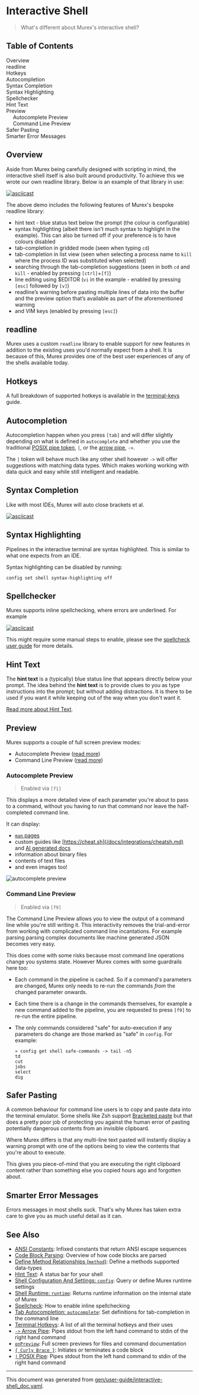 # Interactive Shell

> What's different about Murex's interactive shell?

<h2>Table of Contents</h2>

<div id="toc">

- [Overview](#overview)
- [readline](#readline)
- [Hotkeys](#hotkeys)
- [Autocompletion](#autocompletion)
- [Syntax Completion](#syntax-completion)
- [Syntax Highlighting](#syntax-highlighting)
- [Spellchecker](#spellchecker)
- [Hint Text](#hint-text)
- [Preview](#preview)
  - [Autocomplete Preview](#autocomplete-preview)
  - [Command Line Preview](#command-line-preview)
- [Safer Pasting](#safer-pasting)
- [Smarter Error Messages](#smarter-error-messages)

</div>



## Overview

Aside from Murex being carefully designed with scripting in mind, the
interactive shell itself is also built around productivity. To achieve this
we wrote our own readline library. Below is an example of that library in use:

[![asciicast](https://asciinema.org/a/232714.svg)](https://asciinema.org/a/232714)

The above demo includes the following features of Murex's bespoke readline
library:

* hint text - blue status text below the prompt (the colour is configurable)
* syntax highlighting (albeit there isn’t much syntax to highlight in the
  example). This can also be turned off if your preference is to have colours
  disabled
* tab-completion in gridded mode (seen when typing `cd`)
* tab-completion in list view (seen when selecting a process name to `kill`
  where the process ID was substituted when selected)
* searching through the tab-completion suggestions (seen in both `cd` and
  `kill` - enabled by pressing `[ctrl]`+`[f]`)
* line editing using $EDITOR (`vi` in the example - enabled by pressing `[esc]`
  followed by `[v]`)
* readline’s warning before pasting multiple lines of data into the buffer and
  the preview option that’s available as part of the aforementioned warning
* and VIM keys (enabled by pressing `[esc]`)

## readline

Murex uses a custom `readline` library to enable support for new features in
addition to the existing uses you'd normally expect from a shell. It is because
of this, Murex provides one of the best user experiences of any of the shells
available today.

## Hotkeys



A full breakdown of supported hotkeys is available in the [terminal-keys](terminal-keys.md)
guide.

## Autocompletion

Autocompletion happen when you press `[tab]` and will differ slightly depending
on what is defined in `autocomplete` and whether you use the traditional
[POSIX pipe token](../parser/pipe-posix.md), `|`, or the [arrow pipe](../parser/pipe-arrow.md),
`->`.

The `|` token will behave much like any other shell however `->` will offer
suggestions with matching data types. Which makes working working with data
quick and easy while still intelligent and readable.



## Syntax Completion

Like with most IDEs, Murex will auto close brackets et al.

[![asciicast](https://asciinema.org/a/408029.svg)](https://asciinema.org/a/408029)

## Syntax Highlighting

Pipelines in the interactive terminal are syntax highlighted. This is similar
to what one expects from an IDE.

Syntax highlighting can be disabled by running:

```
config set shell syntax-highlighting off
```

## Spellchecker

Murex supports inline spellchecking, where errors are underlined. For example

[![asciicast](https://asciinema.org/a/408024.svg)](https://asciinema.org/a/408024)

This might require some manual steps to enable, please see the [spellcheck user guide](spellcheck.md)
for more details.



## Hint Text

The **hint text** is a (typically) blue status line that appears directly below
your prompt. The idea behind the **hint text** is to provide clues to you as
type instructions into the prompt; but without adding distractions. It is there
to be used if you want it while keeping out of the way when you don't want it.




[Read more about Hint Text](/docs/user-guide/hint-text.md).

## Preview

Murex supports a couple of full screen preview modes:

* Autocomplete Preview ([read more](#autocomplete-preview))
* Command Line Preview ([read more](#command-line-preview))

### Autocomplete Preview

> Enabled via `[f1]`

This displays a more detailed view of each parameter you're about to pass to a
command, without you having to run that command nor leave the half-completed
command line.

It can display:
* [`man` pages](/docs/integrations/man-pages.md)
* custom guides like [https://cheat.sh](/docs/integrations/cheatsh.md) and [AI generated docs](/docs/integrations/chatgpt.md)
* information about binary files
* contents of text files
* and even images too!


![autocomplete preview](/images/vhs-preview-autocomplete-dark.gif)


### Command Line Preview

> Enabled via `[f9]`

The Command Line Preview allows you to view the output of a command line while
you're still writing it. This interactivity removes the trial-and-error from
working with complicated command line incantations. For example parsing parsing
complex documents like machine generated JSON becomes very easy.



This does come with some risks because most command line operations change you
systems state. However Murex comes with some guardrails here too:

* Each command in the pipeline is cached. So if a command's parameters are
  changed, Murex only needs to re-run the commands _from_ the changed
  parameter onwards.

* Each time there is a change in the commands themselves, for example a new
  command added to the pipeline, you are requested to press `[f9]` to re-run
  the entire pipeline.

* The only commands considered "safe" for auto-execution if any parameters do
  change are those marked as "safe" in `config`. For example:
  ```
  » config get shell safe-commands -> tail -n5
  td
  cut
  jobs
  select
  dig
  ```

## Safer Pasting

A common behaviour for command line users is to copy and paste data into the
terminal emulator. Some shells like Zsh support [Bracketed paste](https://en.wikipedia.org/wiki/Bracketed-paste)
but that does a pretty poor job of protecting you against the human error of
pasting potentially dangerous contents from an invisible clipboard.

Where Murex differs is that any multi-line text pasted will instantly display
a warning prompt with one of the options being to view the contents that you're
about to execute.



This gives you piece-of-mind that you are executing the right clipboard content
rather than something else you copied hours ago and forgotten about.

## Smarter Error Messages

Errors messages in most shells suck. That's why Murex has taken extra care to
give you as much useful detail as it can.


## See Also

* [ANSI Constants](../user-guide/ansi.md):
  Infixed constants that return ANSI escape sequences
* [Code Block Parsing](../user-guide/code-block.md):
  Overview of how code blocks are parsed
* [Define Method Relationships (`method`)](../commands/method.md):
  Define a methods supported data-types
* [Hint Text](../user-guide/hint-text.md):
  A status bar for your shell
* [Shell Configuration And Settings: `config`](../commands/config.md):
  Query or define Murex runtime settings
* [Shell Runtime: `runtime`](../commands/runtime.md):
  Returns runtime information on the internal state of Murex
* [Spellcheck](../integrations/spellcheck.md):
  How to enable inline spellchecking
* [Tab Autocompletion: `autocomplete`](../commands/autocomplete.md):
  Set definitions for tab-completion in the command line
* [Terminal Hotkeys](../user-guide/terminal-keys.md):
  A list of all the terminal hotkeys and their uses
* [`->` Arrow Pipe](../parser/pipe-arrow.md):
  Pipes stdout from the left hand command to stdin of the right hand command
* [`onPreview`](../events/onpreview.md):
  Full screen previews for files and command documentation
* [`{ Curly Brace }`](../parser/curly-brace.md):
  Initiates or terminates a code block
* [`|` POSIX Pipe](../parser/pipe-posix.md):
  Pipes stdout from the left hand command to stdin of the right hand command

<hr/>

This document was generated from [gen/user-guide/interactive-shell_doc.yaml](https://github.com/lmorg/murex/blob/master/gen/user-guide/interactive-shell_doc.yaml).